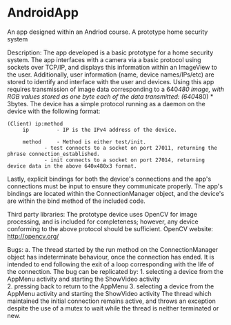 # AndroidApp
An app designed within an Andriod course. A prototype home security system

Description:				The app developed is a basic prototype for a home security system.
					The app interfaces with a camera via a basic protocol using sockets
					over TCP/IP, and displays this information within an ImageView
					to the user. Additionally, user information (name, device names/IPs/etc)
					are stored to identify and interface with the user and devices.
					Using this app requires transmission of image data corresponding to
					a 640*480 image, with RGB values stored as one byte each of the data
					transmitted: (640*480) * 3bytes. The device has a simple protocol
					running as a daemon on the device with the following format:
					
```
(Client) ip:method
	 ip 		- IP is the IPv4 address of the device.
	 
	 method		- Method is either test/init.
			- test connects to a socket on port 27011, returning the phrase connection_established.
			- init connects to a socket on port 27014, returning device data in the above 640x480x3 format.
```
													
Lastly, explicit bindings for both the device's connections and the app's connections must be input to ensure they communicate properly. The app's bindings are located within the ConnectionManager object, and the device's are within the bind method of the included code.
					
Third party libraries:		The prototype device uses OpenCV for image processing, and is included for completeness; however, any device conforming to the above protocol should be sufficient.
	OpenCV website: http://opencv.org/
	
Bugs:				a.	The thread started by the run method on the ConnectionManager object has
					indeterminate behaviour, once the connection has ended. It is intended to end
					following the exit of a loop corresponding with the life of the connection. The
					bug can be replicated by:
						1.	selecting a device from the AppMenu activity and starting the ShowVideo activity	
						2.	pressing back to return to the AppMenu
						3.	selecting a device from the AppMenu activity and starting the ShowVideo activity
					The thread which maintained the initial connection remains active, and throws an exception
					despite the use of a mutex to wait while the thread is neither terminated or new.

